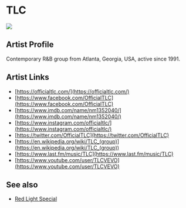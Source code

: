 # TLC

![](../../asssets/artists/TLC.png)

## Artist Profile

Contemporary R&B group from Atlanta, Georgia, USA, active since 1991.

## Artist Links

- [https://officialtlc.com/](https://officialtlc.com/)
- [https://www.facebook.com/OfficialTLC](https://www.facebook.com/OfficialTLC)
- [https://www.imdb.com/name/nm1352040/](https://www.imdb.com/name/nm1352040/)
- [https://www.instagram.com/officialtlc/](https://www.instagram.com/officialtlc/)
- [https://twitter.com/OfficialTLC](https://twitter.com/OfficialTLC)
- [https://en.wikipedia.org/wiki/TLC_(group)](https://en.wikipedia.org/wiki/TLC_(group))
- [https://www.last.fm/music/TLC](https://www.last.fm/music/TLC)
- [https://www.youtube.com/user/TLCVEVO](https://www.youtube.com/user/TLCVEVO)


## See also

- [Red Light Special](TLC-Red_Light_Special.md)
